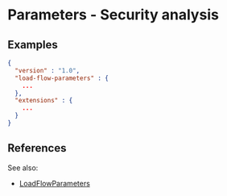 # Parameters - Security analysis

## Examples
```json
{
  "version" : "1.0",
  "load-flow-parameters" : {
    ...
  },
  "extensions" : {
    ...
  }
}
```

## References
See also:
- [LoadFlowParameters](loadFlowParameters.md)
